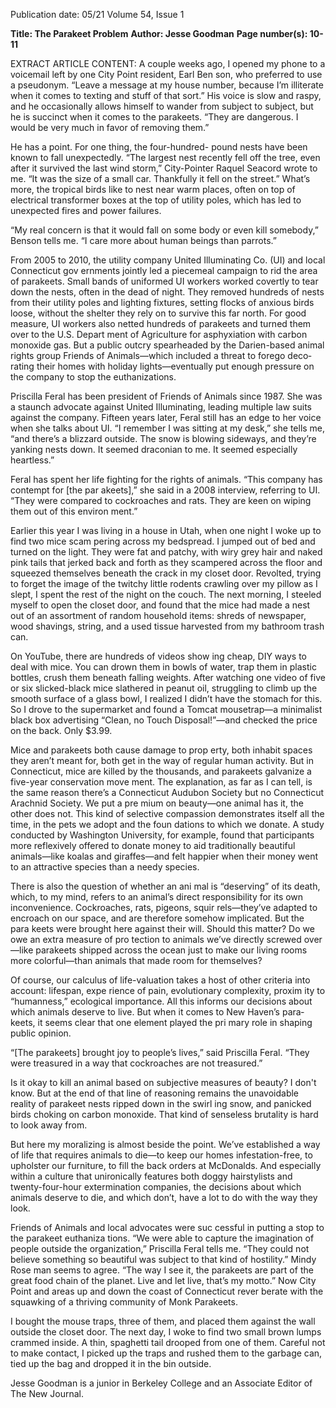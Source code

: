 Publication date: 05/21
Volume 54, Issue 1

**Title: The Parakeet Problem**
**Author: Jesse Goodman**
**Page number(s): 10-11**

EXTRACT ARTICLE CONTENT:
A couple weeks ago, I opened my phone to a 
voicemail left by one City Point resident, Earl Ben­
son, who preferred to use a pseudonym. “Leave a 
message at my house number, because I’m illiterate 
when it comes to texting and stuff of that sort.” His 
voice is slow and raspy, and he occasionally allows 
himself to wander from subject to subject, but he 
is succinct when it comes to the parakeets. “They 
are dangerous. I would be very much in favor of 
removing them.”

He has a point. For one thing, the four-hundred-
pound nests have been known to fall unexpectedly. 
“The largest nest recently fell off the tree, even after 
it survived the last wind storm,” City-Pointer Raquel 
Seacord wrote to me. “It was the size of a small car. 
Thankfully it fell on the street.” What’s more, the 
tropical birds like to nest near warm places, often 
on top of electrical transformer boxes at the top of 
utility poles, which has led to unexpected fires and 
power failures. 

“My real concern is that it would fall on some­
body or even kill somebody,” Benson tells me.  “I 
care more about human beings than parrots.” 

From 2005 to 2010, the utility company United 
Illuminating Co. (UI) and local Connecticut gov­
ernments jointly led a piecemeal campaign to rid 
the area of parakeets. Small bands of uniformed UI 
workers worked covertly to tear down the nests, 
often in the dead of night. They removed hundreds 
of nests from their utility poles and lighting fixtures, 
setting flocks of anxious birds loose, without the 
shelter they rely on to survive this far north. For 
good measure, UI workers also netted hundreds of 
parakeets and turned them over to the U.S. Depart­
ment of Agriculture for asphyxiation with carbon 
monoxide gas. But a public outcry spearheaded by 
the Darien-based animal rights group Friends of 
Animals—which included a threat to forego deco­
rating their homes with holiday lights—eventually 
put enough pressure on the company to stop the 
euthanizations.

Priscilla Feral has been president of Friends of 
Animals since 1987. She was a staunch advocate 
against United Illuminating, leading multiple law­
suits against the company. Fifteen years later, Feral 
still has an edge to her voice when she talks about 
UI. “I remember I was sitting at my desk,” she tells 
me, “and there’s a blizzard outside. The snow is 
blowing sideways, and they’re yanking nests down. 
It seemed draconian to me. It seemed especially 
heartless.” 

Feral has spent her life fighting for the rights of 
animals. “This company has contempt for [the par­
akeets],” she said in a 2008 interview, referring to 
UI. “They were compared to cockroaches and rats. 
They are keen on wiping them out of this environ­
ment.”


Earlier this year I was living in a house in Utah, 
when one night I woke up to find two mice scam­
pering across my bedspread. I jumped out of bed 
and turned on the light. They were fat and patchy, 
with wiry grey hair and naked pink tails that jerked 
back and forth as they scampered across the floor 
and squeezed themselves beneath the crack in my 
closet door. Revolted, trying to forget the image of 
the twitchy little rodents crawling over my pillow as 
I slept, I spent the rest of the night on the couch. The 
next morning, I steeled myself to open the closet 
door, and found that the mice had made a nest out of 
an assortment of random household items: shreds of 
newspaper, wood shavings, string, and a used tissue 
harvested from my bathroom trash can. 

On YouTube, there are hundreds of videos show­
ing cheap, DIY ways to deal with mice. You can 
drown them in bowls of water, trap them in plastic 
bottles, crush them beneath falling weights. After 
watching one video of five or six slicked-black mice 
slathered in peanut oil, struggling to climb up the 
smooth surface of a glass bowl, I realized I didn’t have 
the stomach for this. So I drove to the supermarket 
and found a Tomcat mousetrap—a minimalist black 
box advertising “Clean, no Touch Disposal!”—and 
checked the price on the back. Only $3.99.

Mice and parakeets both cause damage to prop­
erty, both inhabit spaces they aren’t meant for, both 
get in the way of regular human activity. But in 
Connecticut, mice are killed by the thousands, and 
parakeets galvanize a five-year conservation move­
ment. The explanation, as far as I can tell, is the same 
reason there’s a Connecticut Audubon Society but 
no Connecticut Arachnid Society. We put a pre­
mium on beauty—one animal has it, the other does 
not. This kind of selective compassion demonstrates 
itself all the time, in the pets we adopt and the foun­
dations to which we donate. A study conducted 
by Washington University, for example, found 
that participants more reflexively offered to donate 
money to aid traditionally beautiful animals—like 
koalas and giraffes—and felt happier when their 
money went to an attractive species than a needy 
species. 

There is also the question of whether an ani­
mal is “deserving” of its death, which, to my mind, 
refers to an animal’s direct responsibility for its own 
inconvenience. Cockroaches, rats, pigeons, squir­
rels—they’ve adapted to encroach on our space, and 
are therefore somehow implicated. But the para­
keets were brought here against their will. Should 
this matter? Do we owe an extra measure of pro­
tection to animals we’ve directly screwed over—like 
parakeets shipped across the ocean just to make our 
living rooms more colorful—than animals that made 
room for themselves? 

Of course, our calculus of life-valuation takes a 
host of other criteria into account: lifespan, expe­
rience of pain, evolutionary complexity, proxim­
ity to “humanness,” ecological importance. All this 
informs our decisions about which animals deserve 
to live. But when it comes to New Haven’s para­
keets, it seems clear that one element played the pri­
mary role in shaping public opinion.  

“[The parakeets] brought joy to people’s lives,” 
said Priscilla Feral. “They were treasured in a way 
that cockroaches are not treasured.”

Is it okay to kill an animal based on subjective 
measures of beauty? I don't know. But at the end 
of that line of reasoning remains the unavoidable 
reality of parakeet nests ripped down in the swirl­
ing snow, and panicked birds choking on carbon 
monoxide. That kind of senseless brutality is hard to 
look away from. 

But here my moralizing is almost beside the 
point. We’ve established a way of life that requires 
animals to die—to keep our homes infestation-free, 
to upholster our furniture, to fill the back orders at 
McDonalds. And especially within a culture that 
unironically features both doggy hairstylists and 
twenty-four-hour extermination companies, the 
decisions about which animals deserve to die, and 
which don’t, have a lot to do with the way they look.


Friends of Animals and local advocates were suc­
cessful in putting a stop to the parakeet  euthaniza­
tions. “We were able to capture the imagination of 
people outside the organization,” Priscilla Feral tells 
me. “They could not believe something so beautiful 
was subject to that kind of hostility.” Mindy Rose­
man seems to agree. “The way I see it, the parakeets 
are part of the great food chain of the planet. Live 
and let live, that’s my motto.” Now City Point and 
areas up and down the coast of Connecticut rever­
berate with the squawking of a thriving community 
of Monk Parakeets. 

I bought the mouse traps, three of them, and 
placed them against the wall outside the closet door. 
The next day, I woke to find two small brown lumps 
crammed inside. A thin, spaghetti tail drooped from 
one of them. Careful not to make contact, I picked 
up the traps and rushed them to the garbage can, 
tied up the bag and dropped it in the bin outside. 

Jesse Goodman is a junior in Berkeley College and 
an Associate Editor of The New Journal.